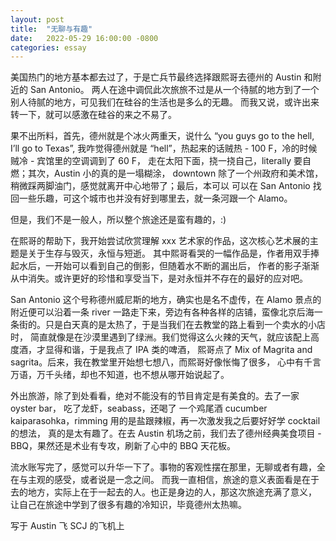 ```yaml
---
layout: post
title:  "无聊与有趣"
date:   2022-05-29 16:00:00 -0800
categories: essay
---
```


美国热门的地方基本都去过了，于是亡兵节最终选择跟熙哥去德州的 Austin 和附近的 San Antonio。
两人在途中调侃此次旅旅不过是从一个待腻的地方到了一个别人待腻的地方，可见我们在硅谷的生活也是多么的无趣。
而我又说，或许出来转一下，就可以感激在硅谷的来之不易了。

果不出所料，首先，德州就是个冰火两重天，说什么 “you guys go to the hell, I’ll go to Texas”, 
我咋觉得德州就是 “hell”，热起来的话贼热 - 100 F，冷的时候贼冷 - 宾馆里的空调调到了 60 F，
走在太阳下面，挠一挠自己，literally 要自燃；其次，Austin 小的真的是一塌糊涂，
downtown 除了一个州政府和美术馆，稍微踩两脚油门，感觉就离开中心地带了；最后，本可以
可以在 San Antonio 找回一些乐趣，可这个城市也并没有好到哪里去，就一条河跟一个 Alamo。

但是，我们不是一般人，所以整个旅途还是蛮有趣的，:) 

在熙哥的帮助下，我开始尝试欣赏理解 xxx 艺术家的作品，这次核心艺术展的主题是关于生存与毁灭，永恒与短逝。
其中熙哥看哭的一幅作品是，作者用双手捧起水后，一开始可以看到自己的倒影，但随着水不断的漏出后，
作者的影子渐渐从中消失。或许更好的珍惜和享受当下，是对永恒并不存在的最好的应对吧。

San Antonio 这个号称德州威尼斯的地方，确实也是名不虚传，在 Alamo 景点的附近便可以沿着一条 river
一路走下来，旁边有各种各样的店铺，蛮像北京后海一条街的。只是白天真的是太热了，于是当我们在去教堂的路上看到一个卖水的小店时，
简直就像是在沙漠里遇到了绿洲。我们觉得这么火辣的天气，就应该配上高度酒，才显得和谐，于是我点了 IPA 类的啤酒，
熙哥点了 Mix of Magrita and sagrita。后来，我在教堂里开始想七想八，而熙哥好像怅悔了很多，
心中有千言万语，万千头绪，却也不知道，也不想从哪开始说起了。

外出旅游，除了到处看看，绝对不能没有的节目肯定是有美食的。去了一家 oyster bar， 吃了龙虾，seabass，还喝了
一个鸡尾酒 cucumber kaiparasohka，rimming 用的是盐跟辣椒，再一次激发我之后要好好学 cocktail 的想法，
真的是太有趣了。在去 Austin 机场之前，我们去了德州经典美食项目 - BBQ，果然还是术业有专攻，刷新了心中的
BBQ 天花板。

流水账写完了，感觉可以升华一下了。事物的客观性摆在那里，无聊或者有趣，全在与主观的感受，或者说是一念之间。
而我一直相信，旅途的意义表面看是在于去的地方，实际上在于一起去的人。也正是身边的人，那这次旅途充满了意义，
让自己在旅途中学到了很多有趣的冷知识，毕竟德州太热嘛。

写于 Austin 飞 SCJ 的飞机上
